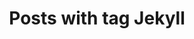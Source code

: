 ---
layout: tag
title: Posts with tag Jekyll
summary: posts with tag Jekyll
tag: jekyll
permalink: /tags/jekyll/
sitemap: false
---